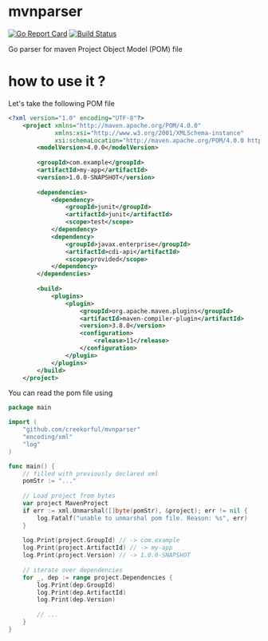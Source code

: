 # mvnparser

[![Go Report Card](https://goreportcard.com/badge/github.com/creekorful/mvnparser)](https://goreportcard.com/report/github.com/creekorful/mvnparser)
[![Build Status](https://travis-ci.org/creekorful/mvnparser.svg?branch=master)](https://travis-ci.org/creekorful/mvnparser)

Go parser for maven Project Object Model (POM) file

# how to use it ?

Let's take the following POM file

```xml
<?xml version="1.0" encoding="UTF-8"?>
    <project xmlns="http://maven.apache.org/POM/4.0.0" 
	         xmlns:xsi="http://www.w3.org/2001/XMLSchema-instance" 
	         xsi:schemaLocation="http://maven.apache.org/POM/4.0.0 http://maven.apache.org/xsd/maven-4.0.0.xsd">
        <modelVersion>4.0.0</modelVersion>
    
        <groupId>com.example</groupId>
        <artifactId>my-app</artifactId>
        <version>1.0.0-SNAPSHOT</version>
    
        <dependencies>
            <dependency>
                <groupId>junit</groupId>
                <artifactId>junit</artifactId>
                <scope>test</scope>
            </dependency>
            <dependency>
                <groupId>javax.enterprise</groupId>
                <artifactId>cdi-api</artifactId>
                <scope>provided</scope>
            </dependency>
        </dependencies>
    
        <build>
            <plugins>
                <plugin>
                    <groupId>org.apache.maven.plugins</groupId>
                    <artifactId>maven-compiler-plugin</artifactId>
                    <version>3.8.0</version>
                    <configuration>
                        <release>11</release>
                    </configuration>
                </plugin>
            </plugins>
        </build>
    </project>
```

You can read the pom file using 

```go
package main

import (
	"github.com/creekorful/mvnparser"
	"encoding/xml"
	"log"
)

func main() {
	// filled with previously declared xml
	pomStr := "..."
	
	// Load project from bytes
    var project MavenProject
    if err := xml.Unmarshal([]byte(pomStr), &project); err != nil {
        log.Fatalf("unable to unmarshal pom file. Reason: %s", err)
    }
    
    log.Print(project.GroupId) // -> com.example
    log.Print(project.ArtifactId) // -> my-app
    log.Print(project.Version) // -> 1.0.0-SNAPSHOT
    
    // iterate over dependencies
    for _, dep := range project.Dependencies {
    	log.Print(dep.GroupId)
    	log.Print(dep.ArtifactId)
    	log.Print(dep.Version)
    	
    	// ...
    }
}

```